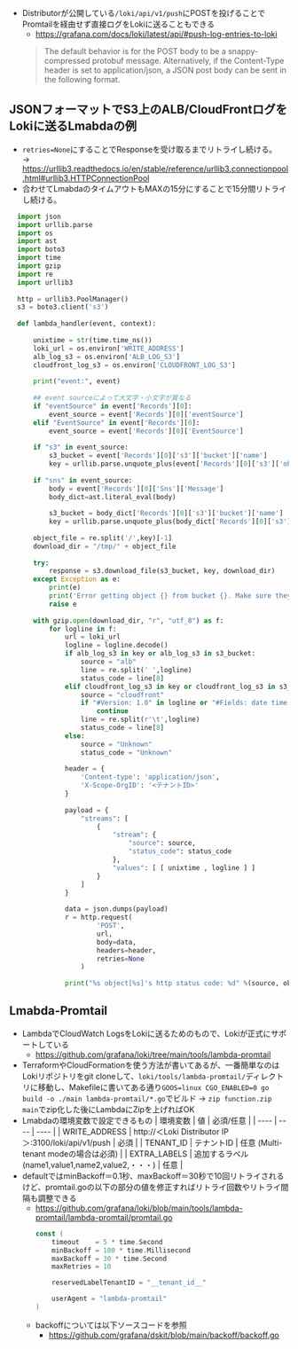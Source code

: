 - Distributorが公開している`/loki/api/v1/push`にPOSTを投げることでPromtailを経由せず直接ログをLokiに送ることもできる
  - https://grafana.com/docs/loki/latest/api/#push-log-entries-to-loki
  > The default behavior is for the POST body to be a snappy-compressed protobuf message. Alternatively, if the Content-Type header is set to application/json, a JSON post body can be sent in the following format.
## JSONフォーマットでS3上のALB/CloudFrontログをLokiに送るLmabdaの例  
- `retries=None`にすることでResponseを受け取るまでリトライし続ける。  
  → https://urllib3.readthedocs.io/en/stable/reference/urllib3.connectionpool.html#urllib3.HTTPConnectionPool  
- 合わせてLmabdaのタイムアウトもMAXの15分にすることで15分間リトライし続ける。 
~~~python
  import json
  import urllib.parse
  import os
  import ast
  import boto3
  import time
  import gzip
  import re
  import urllib3
    
  http = urllib3.PoolManager()
  s3 = boto3.client('s3')
    
  def lambda_handler(event, context):
    
      unixtime = str(time.time_ns())
      loki_url = os.environ['WRITE_ADDRESS']
      alb_log_s3 = os.environ['ALB_LOG_S3']
      cloudfront_log_s3 = os.environ['CLOUDFRONT_LOG_S3']
    
      print("event:", event)
    
      ## event sourceによって大文字・小文字が異なる
      if "eventSource" in event['Records'][0]:
          event_source = event['Records'][0]['eventSource']
      elif "EventSource" in event['Records'][0]:
          event_source = event['Records'][0]['EventSource']
    
      if "s3" in event_source:
          s3_bucket = event['Records'][0]['s3']['bucket']['name']
          key = urllib.parse.unquote_plus(event['Records'][0]['s3']['object']['key'], encoding='utf-8')
    
      if "sns" in event_source:
          body = event['Records'][0]['Sns']['Message']
          body_dict=ast.literal_eval(body)
        
          s3_bucket = body_dict['Records'][0]['s3']['bucket']['name']
          key = urllib.parse.unquote_plus(body_dict['Records'][0]['s3']['object']['key'], encoding='utf-8')
    
      object_file = re.split('/',key)[-1]
      download_dir = "/tmp/" + object_file
        
      try:
          response = s3.download_file(s3_bucket, key, download_dir)
      except Exception as e:
          print(e)
          print('Error getting object {} from bucket {}. Make sure they exist and your bucket is in the same region as this function.'.format(key, s3_bucket))
          raise e
    
      with gzip.open(download_dir, "r", "utf_8") as f:
          for logline in f:
              url = loki_url
              logline = logline.decode()
              if alb_log_s3 in key or alb_log_s3 in s3_bucket:
                  source = "alb"
                  line = re.split(' ',logline)
                  status_code = line[8]
              elif cloudfront_log_s3 in key or cloudfront_log_s3 in s3_bucket:
                  source = "cloudfront"
                  if "#Version: 1.0" in logline or "#Fields: date time x-edge-location" in logline:
                      continue
                  line = re.split(r'\t',logline)
                  status_code = line[8]
              else:
                  source = "Unknown"
                  status_code = "Unknown"
   
              header = {
                  'Content-type': 'application/json',
                  'X-Scope-OrgID': '<テナントID>'
              }
    
              payload = {
                  "streams": [
                      {
                          "stream": {
                              "source": source,
                              "status_code": status_code
                          },
                          "values": [ [ unixtime , logline ] ]
                      }
                  ]
              }
    
              data = json.dumps(payload)
              r = http.request(
                      'POST',
                      url,
                      body=data,
                      headers=header,
                      retries=None
                  )              
   
              print("%s object[%s]'s http status code: %d" %(source, object_file, r.status))
~~~

## Lmabda-Promtail
- LambdaでCloudWatch LogsをLokiに送るためのもので、Lokiが正式にサポートしている
  - https://github.com/grafana/loki/tree/main/tools/lambda-promtail
- TerraformやCloudFormationを使う方法が書いてあるが、一番簡単なのはLokiリポジトリをgit cloneして、`loki/tools/lambda-promtail/`ディレクトリに移動し、Makefileに書いてある通り`GOOS=linux CGO_ENABLED=0 go build -o ./main lambda-promtail/*.go`でビルド → `zip function.zip main`でzip化した後にLambdaにZipを上げればOK
- Lmabdaの環境変数で設定できるもの
  | 環境変数 | 値 | 必須/任意 |
  | ---- | ---- | ---- |
  | WRITE_ADDRESS | http://＜Loki Distributor IP＞:3100/loki/api/v1/push | 必須 |
  | TENANT_ID | テナントID | 任意 (Multi-tenant modeの場合は必須) |
  | EXTRA_LABELS | 追加するラベル(name1,value1,name2,value2,・・・) | 任意 |
- defaultではminBackoff＝0.1秒、maxBackoff＝30秒で10回リトライされるけど、promtail.goの以下の部分の値を修正すればリトライ回数やリトライ間隔も調整できる
  - https://github.com/grafana/loki/blob/main/tools/lambda-promtail/lambda-promtail/promtail.go
    ~~~go
    const (
        timeout    = 5 * time.Second
        minBackoff = 100 * time.Millisecond
        maxBackoff = 30 * time.Second
        maxRetries = 10

        reservedLabelTenantID = "__tenant_id__"

        userAgent = "lambda-promtail"
    )
    ~~~
  - backoffについては以下ソースコードを参照
    - https://github.com/grafana/dskit/blob/main/backoff/backoff.go